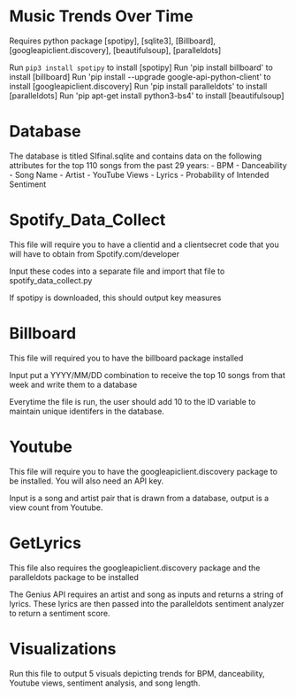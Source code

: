 # Music Trends Over Time

Requires python package [spotipy], [sqlite3], [Billboard], [googleapiclient.discovery], [beautifulsoup], [paralleldots]

Run `pip3 install spotipy` to install [spotipy]
Run 'pip install billboard' to install [billboard]
Run 'pip install --upgrade google-api-python-client' to install [googleapiclient.discovery]
Run 'pip install paralleldots' to install [paralleldots]
Run 'pip apt-get install python3-bs4' to install [beautifulsoup]

# Database

The database is titled SIfinal.sqlite and contains data on the following attributes for the top 110 songs from the past 29 years:
    - BPM
    - Danceability
    - Song Name
    - Artist
    - YouTube Views
    - Lyrics
    - Probability of Intended Sentiment

# Spotify_Data_Collect

This file will require you to have a clientid and a clientsecret code that you will have to obtain from Spotify.com/developer

Input these codes into a separate file and import that file to spotify_data_collect.py

If spotipy is downloaded, this should output key measures


# Billboard

This file will required you to have the billboard package installed 

Input put a YYYY/MM/DD combination to receive the top 10 songs from that week and write them to a database

Everytime the file is run, the user should add 10 to the ID variable to maintain unique identifers in the database.

# Youtube 

This file will require you to have the googleapiclient.discovery package to be installed. You will also need an API key.

Input is a song and artist pair that is drawn from a database, output is a view count from Youtube.

# GetLyrics

This file also requires the googleapiclient.discovery package and the paralleldots package to be installed

The Genius API requires an artist and song as inputs and returns a string of lyrics. These lyrics are then passed into the paralleldots sentiment analyzer to return a sentiment score.

# Visualizations

Run this file to output 5 visuals depicting trends for BPM, danceability, Youtube views, sentiment analysis, and song length.

